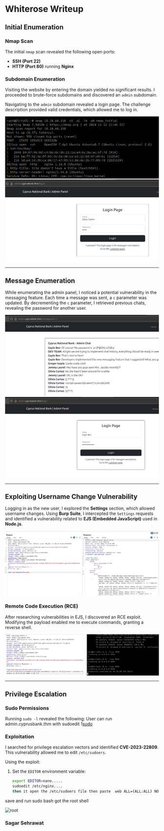 # Whiterose Writeup

## Initial Enumeration

### Nmap Scan
The initial `nmap` scan revealed the following open ports:
- **SSH (Port 22)**  
- **HTTP (Port 80)** running **Nginx**

### Subdomain Enumeration
Visiting the website by entering the domain yielded no significant results. I proceeded to brute-force subdomains and discovered an `admin` subdomain.

Navigating to the `admin` subdomain revealed a login page. The challenge description provided valid credentials, which allowed me to log in.

![Admin Login](https://github.com/sagar-sehrawat/Tryhackme-solutions/blob/main/Whiterose/img/img1.png)  
![Logged-in Admin Panel](https://github.com/sagar-sehrawat/Tryhackme-solutions/blob/main/Whiterose/img/img2.png)

---

## Message Enumeration

While enumerating the admin panel, I noticed a potential vulnerability in the messaging feature. Each time a message was sent, a `c` parameter was updated. By decrementing the `c` parameter, I retrieved previous chats, revealing the password for another user.

![Message Enumeration](https://github.com/sagar-sehrawat/Tryhackme-solutions/blob/main/Whiterose/img/img3.png)  
![Extracted Password](https://github.com/sagar-sehrawat/Tryhackme-solutions/blob/main/Whiterose/img/img4.png)

---

## Exploiting Username Change Vulnerability

Logging in as the new user, I explored the **Settings** section, which allowed username changes. Using **Burp Suite**, I intercepted the `Settings` requests and identified a vulnerability related to **EJS (Embedded JavaScript)** used in **Node.js**.

![Intercepted Request](https://github.com/sagar-sehrawat/Tryhackme-solutions/blob/main/Whiterose/img/img5.png)

### Remote Code Execution (RCE)
After researching vulnerabilities in EJS, I discovered an RCE exploit. Modifying the payload enabled me to execute commands, granting a reverse shell.

![RCE Exploit](https://github.com/sagar-sehrawat/Tryhackme-solutions/blob/main/Whiterose/img/img6.png)

---

## Privilege Escalation

### Sudo Permissions
Running `sudo -l` revealed the following:
User can run admin.cyprusbank.thm with sudoedit
1[sudo](https://github.com/sagar-sehrawat/Tryhackme-solutions/blob/main/Whiterose/img/img7.png)

### Exploitation
I searched for privilege escalation vectors and identified **CVE-2023-22809**. This vulnerability allowed me to edit `/etc/sudoers`.

Using the exploit:
1. Set the `EDITOR` environment variable:  
   ```bash
   export EDITOR=nano.....
   sudoedit /etc/nginx....
   then it open the /etc/sudoers file then paste  web ALL=(ALL:ALL) NOPASSWORD:ALL

save and run sudo bash got the root shell

![root](https://github.com/sagar-sehrawat/Tryhackme-solutions/blob/main/Whiterose/img/img8.png)

### Sagar Sehrawat
